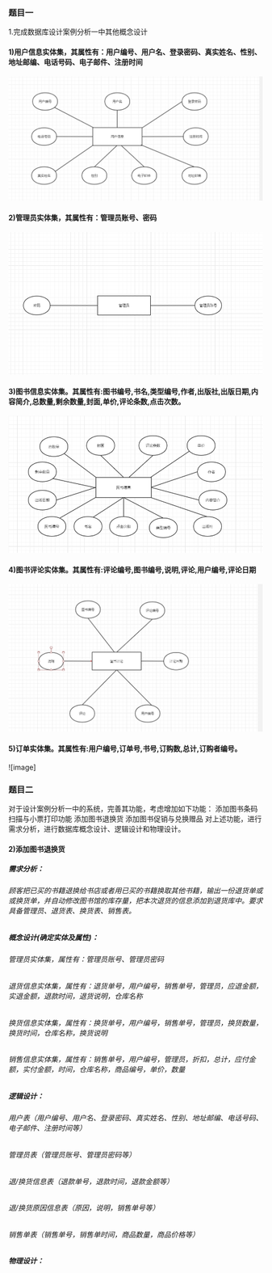 ### 题目一
1.完成数据库设计案例分析一中其他概念设计
#### 1)用户信息实体集，其属性有：用户编号、用户名、登录密码、真实姓名、性别、地址邮编、电话号码、电子邮件、注册时间
![image](https://github.com/wuruiwen2000/-/blob/master/lecture10%E8%AF%BE%E5%90%8E%E4%BD%9C%E4%B8%9A/%E7%94%A8%E6%88%B7%E4%BF%A1%E6%81%AF%E5%AE%9E%E4%BD%93%E9%9B%86.PNG)
#### 2)管理员实体集，其属性有：管理员账号、密码
![image](https://github.com/wuruiwen2000/-/blob/master/lecture10%E8%AF%BE%E5%90%8E%E4%BD%9C%E4%B8%9A/%E7%AE%A1%E7%90%86%E5%91%98%E5%AE%9E%E4%BD%93%E9%9B%86.PNG)
#### 3)图书信息实体集。其属性有:图书编号,书名,类型编号,作者,出版社,出版日期,内容简介,总数量,剩余数量,封面,单价,评论条数,点击次数。
![image](https://github.com/wuruiwen2000/-/blob/master/lecture10%E8%AF%BE%E5%90%8E%E4%BD%9C%E4%B8%9A/%E5%9B%BE%E4%B9%A6%E4%BF%A1%E6%81%AF%E5%AE%9E%E4%BD%93%E9%9B%86.PNG)
#### 4)图书评论实体集。其属性有:评论编号,图书编号,说明,评论,用户编号,评论日期
![image](https://github.com/wuruiwen2000/-/blob/master/lecture10%E8%AF%BE%E5%90%8E%E4%BD%9C%E4%B8%9A/%E5%9B%BE%E4%B9%A6%E8%AF%84%E8%AE%BA%E5%AE%9E%E4%BD%93%E9%9B%86.PNG)
#### 5)订单实体集。其属性有:用户编号,订单号,书号,订购数,总计,订购者编号。
![image]



### 题目二
对于设计案例分析一中的系统，完善其功能，考虑增加如下功能：
添加图书条码扫描与小票打印功能
添加图书退换货
添加图书促销与兑换赠品
对上述功能，进行需求分析，进行数据库概念设计、逻辑设计和物理设计。
#### 2)添加图书退换货
##### 需求分析：
###### 顾客把已买的书籍退换给书店或者用已买的书籍换取其他书籍，输出一份退货单或或换货单，并自动修改图书馆的库存量，把本次退货的信息添加到退货库中。要求具备管理员、退货表、换货表、销售表。
##### 概念设计(确定实体及属性)：
###### 管理员实体集，属性有：管理员账号、管理员密码
###### 退货信息实体集，属性有：退货单号，用户编号，销售单号，管理员，应退金额，实退金额，退款时间，退货说明，仓库名称
###### 换货信息实体集，属性有：换货单号，用户编号，销售单号，管理员，换货数量，换货时间，仓库名称，换货说明
###### 销售信息实体集，属性有：销售单号，用户编号，管理员，折扣，总计，应付金额，实付金额，时间，仓库名称，商品编号，单价，数量
##### 逻辑设计：
###### 用户表（用户编号、用户名、登录密码、真实姓名、性别、地址邮编、电话号码、电子邮件、注册时间等）
###### 管理员表（管理员账号、管理员密码等）
###### 退/换货信息表（退款单号，退款时间，退款金额等）
###### 退/换货原因信息表（原因，说明，销售单号等）
###### 销售单表（销售单号，销售单时间，商品数量，商品价格等）
##### 物理设计：
